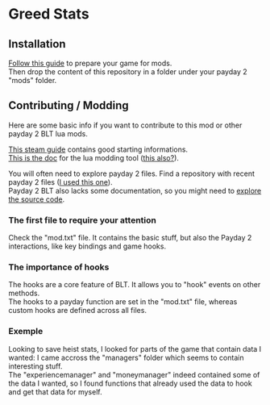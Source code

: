 # Greed Stats

## Installation

[Follow this guide](https://paydaymods.com/download/) to prepare your game for mods.  
Then drop the content of this repository in a folder under your payday 2 "mods" folder.  

## Contributing / Modding

Here are some basic info if you want to contribute to this mod or other payday 2 BLT lua mods.  

[This steam guide](https://steamcommunity.com/sharedfiles/filedetails/?id=844289702) contains good starting informations.  
[This is the doc](https://payday-2-blt-docs.readthedocs.io/en/latest/) for the lua modding tool ([this also?](https://github.com/JamesWilko/Payday-2-BLT/wiki)).  

You will often need to explore payday 2 files. Find a repository with recent payday 2 files ([I used this one](https://github.com/mwSora/payday-2-luajit)).  
Payday 2 BLT also lacks some documentation, so you might need to [explore the source code](https://github.com/JamesWilko/Payday-2-BLT-Lua).

### The first file to require your attention

Check the "mod.txt" file. It contains the basic stuff, but also the Payday 2 interactions, like key bindings and game hooks.  

### The importance of hooks

The hooks are a core feature of BLT. It allows you to "hook" events on other methods.  
The hooks to a payday function are set in the "mod.txt" file, whereas custom hooks are defined across all files.  

### Exemple

Looking to save heist stats, I looked for parts of the game that contain data I wanted: I came accross the "managers" folder which seems to contain interesting stuff.  
The "experiencemanager" and "moneymanager" indeed contained some of the data I wanted, so I found functions that already used the data to hook and get that data for myself.  
